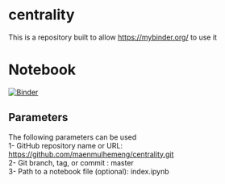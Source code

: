 # centrality
This is a repository built to allow https://mybinder.org/ to use it
# Notebook 
[![Binder](https://mybinder.org/badge_logo.svg)](https://mybinder.org/v2/gh/maenmulhemeng/centrality.git/master?filepath=index.py)

## Parameters 
The following parameters can be used  
1- GitHub repository name or URL: https://github.com/maenmulhemeng/centrality.git  
2- Git branch, tag, or commit : master  
3- Path to a notebook file (optional): index.ipynb  
